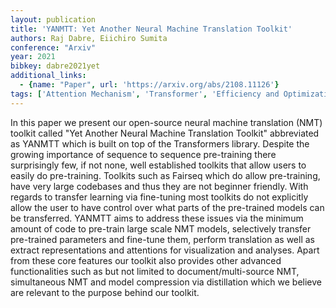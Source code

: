 ```yaml
---
layout: publication
title: 'YANMTT: Yet Another Neural Machine Translation Toolkit'
authors: Raj Dabre, Eiichiro Sumita
conference: "Arxiv"
year: 2021
bibkey: dabre2021yet
additional_links:
  - {name: "Paper", url: 'https://arxiv.org/abs/2108.11126'}
tags: ['Attention Mechanism', 'Transformer', 'Efficiency and Optimization', 'Distillation', 'Tools', 'Model Architecture', 'Training Techniques', 'Fine-Tuning', 'Quantization', 'Applications', 'Pre-Training', 'Pretraining Methods']
---
```

In this paper we present our open-source neural machine translation (NMT)
toolkit called "Yet Another Neural Machine Translation Toolkit" abbreviated as
YANMTT which is built on top of the Transformers library. Despite the growing
importance of sequence to sequence pre-training there surprisingly few, if not
none, well established toolkits that allow users to easily do pre-training.
Toolkits such as Fairseq which do allow pre-training, have very large codebases
and thus they are not beginner friendly. With regards to transfer learning via
fine-tuning most toolkits do not explicitly allow the user to have control over
what parts of the pre-trained models can be transferred. YANMTT aims to address
these issues via the minimum amount of code to pre-train large scale NMT
models, selectively transfer pre-trained parameters and fine-tune them, perform
translation as well as extract representations and attentions for visualization
and analyses. Apart from these core features our toolkit also provides other
advanced functionalities such as but not limited to document/multi-source NMT,
simultaneous NMT and model compression via distillation which we believe are
relevant to the purpose behind our toolkit.
